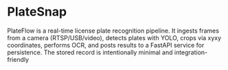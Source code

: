 # PlateSnap
PlateFlow is a real-time license plate recognition pipeline. It ingests frames from a camera (RTSP/USB/video), detects plates with YOLO, crops via xyxy coordinates, performs OCR, and posts results to a FastAPI service for persistence. The stored record is intentionally minimal and integration-friendly
